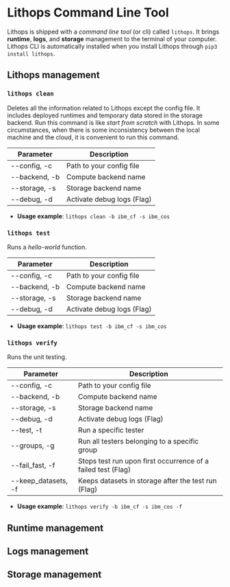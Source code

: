 # Lithops Command Line Tool

Lithops is shipped with a *command line tool* (or cli) called `lithops`. It brings **runtime**, **logs**, and **storage** management to the terminal of your computer. Lithops CLI is automatically installed when you install Lithops through `pip3 install lithops`.


## Lithops management

### `lithops clean`
Deletes all the information related to Lithops except the config file. It includes deployed runtimes and temporary data stored in the storage backend.
Run this command is like *start from scratch* with Lithops. In some circumstances, when there is some inconsistency between the local machine and the cloud,  it is convenient to run this command.

|Parameter | Description|
|---|---|
|--config, -c | Path to your config file|
|--backend, -b |  Compute backend name|
|--storage, -s | Storage backend name|
|--debug, -d | Activate debug logs (Flag)|

* **Usage example**:
   `lithops clean -b ibm_cf -s ibm_cos`


### `lithops test`
Runs a *hello-world* function.

|Parameter | Description|
|---|---|
|--config, -c | Path to your config file|
|--backend, -b |  Compute backend name|
|--storage, -s | Storage backend name|
|--debug, -d | Activate debug logs (Flag)|

* **Usage example**:
   `lithops test -b ibm_cf -s ibm_cos`


### `lithops verify`
Runs the unit testing.

|Parameter | Description|
|---|---|
|--config, -c | Path to your config file|
|--backend, -b |  Compute backend name|
|--storage, -s | Storage backend name|
|--debug, -d | Activate debug logs (Flag)|
|--test, -t | Run a specific tester |
|--groups, -g |  Run all testers belonging to a specific group |
|--fail_fast, -f | Stops test run upon first occurrence of a failed test (Flag)|
|--keep_datasets, -f | Keeps datasets in storage after the test run (Flag)|


* **Usage example**:
   `lithops verify -b ibm_cf -s ibm_cos -f`


## Runtime management




## Logs management




## Storage management